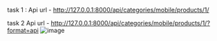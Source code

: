task 1 :
Api url - http://127.0.0.1:8000/api/categories/mobile/products/1/


task 2
Api url - http://127.0.0.1:8000/api/categories/mobile/products/1/?format=api
![image](https://github.com/user-attachments/assets/23693fcc-f5ec-4bf2-aef5-d2431f4928a3)
